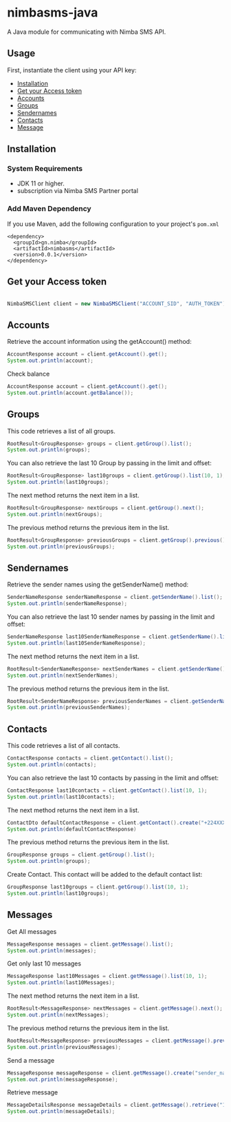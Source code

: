 # nimbasms-java
A Java module for communicating with Nimba SMS API. 

## Usage
First, instantiate the client using your API key:

- [Installation](#installation)
- [Get your Access token](#accesToken)
- [Accounts](#account)
- [Groups](#group)
- [Sendernames](#sendername)
- [Contacts](#contact)
- [Message](#message)
## <a name="installation"></a> Installation

### System Requirements
- JDK 11 or higher.
- subscription via Nimba SMS Partner portal

### Add Maven Dependency
If you use Maven, add the following configuration to your project's `pom.xml`
```maven
<dependency>
  <groupId>gn.nimba</groupId>
  <artifactId>nimbasms</artifactId>
  <version>0.0.1</version>
</dependency>
```
## <a name="accesToken"></a> Get your Access token
```java

NimbaSMSClient client = new NimbaSMSClient("ACCOUNT_SID", "AUTH_TOKEN")
```

## <a name="account"></a> Accounts
Retrieve the account information using the getAccount() method:
```java
AccountResponse account = client.getAccount().get();
System.out.println(account);
```
Check balance
```java
AccountResponse account = client.getAccount().get();
System.out.println(account.getBalance());
```

## <a name="group"></a> Groups
This code retrieves a list of all groups.
```java
RootResult<GroupResponse> groups = client.getGroup().list();
System.out.println(groups);
```

You can also retrieve the last 10 Group by passing in the limit and offset:
```java
RootResult<GroupResponse> last10groups = client.getGroup().list(10, 1);
System.out.println(last10groups);
```
The next method returns the next item in a list.
```java
RootResult<GroupResponse> nextGroups = client.getGroup().next();
System.out.println(nextGroups);
```
The previous method returns the previous item in the list.
```java
RootResult<GroupResponse> previousGroups = client.getGroup().previous();
System.out.println(previousGroups);
```

## <a name="sendername"></a> Sendernames
Retrieve the sender names using the getSenderName() method:

```java
SenderNameResponse senderNameResponse = client.getSenderName().list();
System.out.println(senderNameResponse);
```
You can also retrieve the last 10 sender names by passing in the limit and offset:

```java
SenderNameResponse last10SenderNameResponse = client.getSenderName().list(10, 1);
System.out.println(last10SenderNameResponse);
```

The next method returns the next item in a list.

```java
RootResult<SenderNameResponse> nextSenderNames = client.getSenderName().next();
System.out.println(nextSenderNames);
```
The previous method returns the previous item in the list.

```java
RootResult<SenderNameResponse> previousSenderNames = client.getSenderName().previous();
System.out.println(previousSenderNames);
```

## <a name="contact"></a> Contacts
This code retrieves a list of all contacts.
```java
ContactResponse contacts = client.getContact().list();
System.out.println(contacts);
```
You can also retrieve the last 10 contacts by passing in the limit and offset:
```java
ContactResponse last10contacts = client.getContact().list(10, 1);
System.out.println(last10contacts);
```
The next method returns the next item in a list.
```java
ContactDto defaultContactResponse = client.getContact().create("+224XXXXXXXXX", null, null);
System.out.println(defaultContactResponse)
```
The previous method returns the previous item in the list.
```java
GroupResponse groups = client.getGroup().list();
System.out.println(groups);
```

Create Contact. This contact will be added to the default contact list:
```java
GroupResponse last10groups = client.getGroup().list(10, 1);
System.out.println(last10groups);
```

## <a name="message"></a> Messages
Get All messages
```java
MessageResponse messages = client.getMessage().list();
System.out.println(messages);
```
Get only last 10 messages
```java
MessageResponse last10Messages = client.getMessage().list(10, 1);
System.out.println(last10Messages);
```
The next method returns the next item in a list.
```java
RootResult<MessageResponse> nextMessages = client.getMessage().next();
System.out.println(nextMessages);
```
The previous method returns the previous item in the list.
```java
RootResult<MessageResponse> previousMessages = client.getMessage().previous();
System.out.println(previousMessages);
```

Send a message
```java
MessageResponse messageResponse = client.getMessage().create("sender_name", List.of("+224XXXXXXXXX"), "Hello nimba");
System.out.println(messageResponse);
```
Retrieve message
```java
MessageDetailsResponse messageDetails = client.getMessage().retrieve("123");
System.out.println(messageDetails);
```

